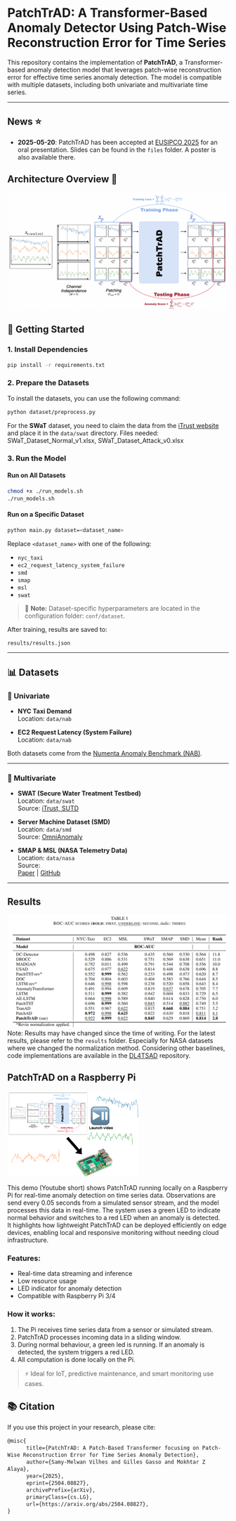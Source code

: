 # PatchTrAD: A Transformer-Based Anomaly Detector Using Patch-Wise Reconstruction Error for Time Series

This repository contains the implementation of **PatchTrAD**, a Transformer-based anomaly detection model that leverages patch-wise reconstruction error for effective time series anomaly detection. The model is compatible with multiple datasets, including both univariate and multivariate time series.

---

## News ⭐
- **2025-05-20**: PatchTrAD has been accepted at [EUSIPCO 2025](https://arxiv.org/pdf/2504.08827) for an oral presentation. 
Slides can be found in the `files` folder. A poster is also available there.

## Architecture Overview 🧠
![Architecture](figures/patchtrad.png)

## 🚀 Getting Started

### 1. Install Dependencies

```bash
pip install -r requirements.txt
```

### 2. Prepare the Datasets
To install the datasets, you can use the following command:
```bash
python dataset/preprocess.py
```
For the **SWaT** dataset, you need to claim the data from the [iTrust website](https://itrust.sutd.edu.sg/itrust-labs_datasets/dataset_info/) and place it in the `data/swat` directory. Files needed: SWaT_Dataset_Normal_v1.xlsx, SWaT_Dataset_Attack_v0.xlsx

### 3. Run the Model

#### Run on All Datasets

```bash
chmod +x ./run_models.sh
./run_models.sh
```

#### Run on a Specific Dataset

```bash
python main.py dataset=<dataset_name>
```

Replace `<dataset_name>` with one of the following:

- `nyc_taxi`
- `ec2_request_latency_system_failure`
- `smd`
- `smap`
- `msl`
- `swat`

> 📁 **Note:** Dataset-specific hyperparameters are located in the configuration folder: `conf/dataset`.

After training, results are saved to:  
```bash
results/results.json
```

---

## 📊 Datasets

### 🔹 Univariate

- **NYC Taxi Demand**  
  Location: `data/nab`

- **EC2 Request Latency (System Failure)**  
  Location: `data/nab`

Both datasets come from the [Numenta Anomaly Benchmark (NAB)](https://github.com/numenta/NAB/).

---

### 🔸 Multivariate

- **SWAT (Secure Water Treatment Testbed)**  
  Location: `data/swat`  
  Source: [iTrust, SUTD](https://itrust.sutd.edu.sg/itrust-labs_datasets/dataset_info/)

- **Server Machine Dataset (SMD)**  
  Location: `data/smd`  
  Source: [OmniAnomaly](https://github.com/NetManAIOps/OmniAnomaly)

- **SMAP & MSL (NASA Telemetry Data)**  
  Location: `data/nasa`  
  Source:  
  [Paper](https://arxiv.org/abs/1802.04431) | [GitHub](https://github.com/khundman/telemanom)

---


## Results
![Results](figures/results.png)
Note: Results may have changed since the time of writing. For the latest results, please refer to the `results` folder. Especially for NASA datasets where we changed the normalization method.
Considering other baselines, code implementations are available in the [DL4TSAD](https://github.com/vilhess/DL4TSAD) repository.

## PatchTrAD on a Raspberry Pi

<a href="https://youtube.com/shorts/pMysMPT5imI">
  <img src="figures/raspberry.png" alt="PatchTrAD on Raspberry Pi" width="300">
</a>

This demo (Youtube short) shows PatchTrAD running locally on a Raspberry Pi for real-time anomaly detection on time series data. Observations are send every 0.05 seconds from a simulated sensor stream, and the model processes this data in real-time. The system uses a green LED to indicate normal behavior and switches to a red LED when an anomaly is detected.  
It highlights how lightweight PatchTrAD can be deployed efficiently on edge devices, enabling local and responsive monitoring without needing cloud infrastructure.

### Features:
- Real-time data streaming and inference
- Low resource usage
- LED indicator for anomaly detection
- Compatible with Raspberry Pi 3/4

### How it works:
1. The Pi receives time series data from a sensor or simulated stream.
2. PatchTrAD processes incoming data in a sliding window.
3. During normal behaviour, a green led is running. If an anomaly is detected, the system triggers a red LED.
4. All computation is done locally on the Pi.

> ⚡ Ideal for IoT, predictive maintenance, and smart monitoring use cases.


## 📚 Citation

If you use this project in your research, please cite:

```
@misc{
      title={PatchTrAD: A Patch-Based Transformer focusing on Patch-Wise Reconstruction Error for Time Series Anomaly Detection}, 
      author={Samy-Melwan Vilhes and Gilles Gasso and Mokhtar Z Alaya},
      year={2025},
      eprint={2504.08827},
      archivePrefix={arXiv},
      primaryClass={cs.LG},
      url={https://arxiv.org/abs/2504.08827}, 
}
```